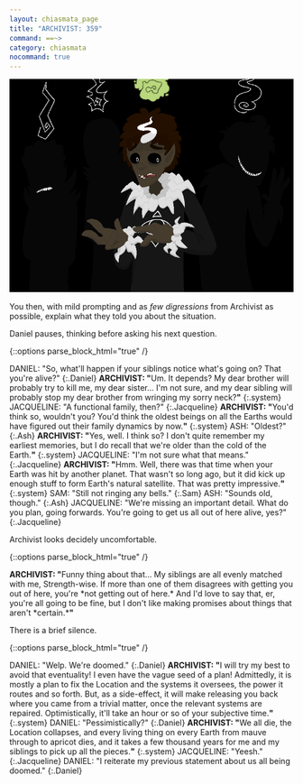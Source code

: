 ```yaml
---
layout: chiasmata_page
title: "ARCHIVIST: 359"
command: ==~>
category: chiasmata
nocommand: true
---
```


![359](/chiasmata/images/narrative/357.png)

You then, with mild prompting and as *few digressions* from Archivist as possible, explain what they told you about the situation.

Daniel pauses, thinking before asking his next question.

{::options parse_block_html="true" /}
<div class="dialogue">
DANIEL: "So, what'll happen if your siblings notice what's going on? That you're alive?" 
{:.Daniel}
<b>ARCHIVIST: "</b>Um. It depends? My dear brother will probably try to kill me, my dear sister... I'm not sure, and my dear sibling will probably stop my dear brother from wringing my sorry neck?<b>"</b> 
{:.system}
JACQUELINE: "A functional family, then?" 
{:.Jacqueline}
<b>ARCHIVIST: "</b>You'd think so, wouldn't you? You'd think the oldest beings on all the Earths would have figured out their family dynamics by now.<b>"</b> 
{:.system}
ASH: "Oldest?" 
{:.Ash}
<b>ARCHIVIST: "</b>Yes, well. I think so? I don't quite remember my earliest memories, but I do recall that we're older than the cold of the Earth.<b>"</b> 
{:.system}
JACQUELINE: "I'm not sure what that means." 
{:.Jacqueline}
<b>ARCHIVIST: "</b>Hmm. Well, there was that time when your Earth was hit by another planet. That wasn't so long ago, but it did kick up enough stuff to form Earth's natural satellite. That was pretty impressive.<b>"</b> 
{:.system}
SAM: "Still not ringing any bells." 
{:.Sam}
ASH: "Sounds old, though." 
{:.Ash}
JACQUELINE: "We're missing an important detail. What do you plan, going forwards. You're going to get us all out of here alive, yes?" 
{:.Jacqueline}
</div>

Archivist looks decidely uncomfortable.

{::options parse_block_html="true" /}
<div class="dialogue">
<b>ARCHIVIST: "</b>Funny thing about that... My siblings are all evenly matched with me, Strength-wise. If more than one of them disagrees with getting you out of here, you're *not getting out of here.* And I'd love to say that, er, you're all going to be fine, but I don't like making promises about things that aren't *certain.*<b>"</b>
</div>

There is a brief silence.

{::options parse_block_html="true" /}
<div class="dialogue">
DANIEL: "Welp. We're doomed." 
{:.Daniel}
<b>ARCHIVIST: "</b>I will try my best to avoid that eventuality! I even have the vague seed of a plan! Admittedly, it is mostly a plan to fix the Location and the systems it oversees, the power it routes and so forth. But, as a side-effect, it will make releasing you back where you came from a trivial matter, once the relevant systems are repaired. Optimistically, it'll take an hour or so of your subjective time.<b>"</b> 
{:.system}
DANIEL: "Pessimistically?" 
{:.Daniel}
<b>ARCHIVIST: "</b>We all die, the Location collapses, and every living thing on every Earth from mauve through to apricot dies, and it takes a few thousand years for me and my siblings to pick up all the pieces.<b>"</b> 
{:.system}
JACQUELINE: "Yeesh." 
{:.Jacqueline}
DANIEL: "I reiterate my previous statement about us all being doomed." 
{:.Daniel}
</div>